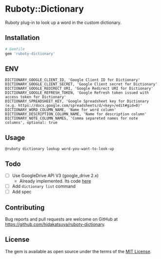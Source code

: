 # Ruboty::Dictionary

Ruboty plug-in to look up a word in the custom dictionary.

## Installation

```ruby
# Gemfile
gem 'ruboty-dictionary'
```

## ENV

```
DICTIONARY_GOOGLE_CLIENT_ID, 'Google Client ID for Dictionary'
DICTIONARY_GOOGLE_CLIENT_SECRET, 'Google Client secret for Dictionary'
DICTIONARY_GOOGLE_REDIRECT_URI, 'Google Redirect URI for Dictionary'
DICTIONARY_GOOGLE_REFRESH_TOKEN, 'Google Refresh token issued with access token for Dictionary'
DICTIONARY_SPREADSHEET_KEY, 'Google Spreadsheet key for Dictionary (e.g. https://docs.google.com/spreadsheets/d/<key>/edit#gid=0)'
DICTIONARY_WORD_COLUMN_NAME, 'Name for word column'
DICTIONARY_DESCRIPTION_COLUMN_NAME, 'Name for description column'
DICTIONARY_NOTE_COLUMN_NAMES, 'Comma separeted names for note columns', optional: true
```

## Usage

```
@ruboty dictionary lookup word-you-want-to-look-up
```

## Todo

- [ ] Use GoogleDrive API V3 (google_drive 2.x)
  - Already implemented. Its code [here](https://github.com/hidakatsuya/ruboty-dictionary/tree/google_drive_v3)
- [ ] Add `dictionary list` command
- [ ] Add spec

## Contributing

Bug reports and pull requests are welcome on GitHub at https://github.com/hidakatsuya/ruboty-dictionary.

## License

The gem is available as open source under the terms of the [MIT License](https://opensource.org/licenses/MIT).
